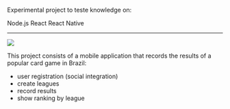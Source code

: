 Experimental project to teste knowledge on: 

Node.js
React
React Native

*********

<img class="logo" src="https://www.cuby.com.br/cli/canastrinha/canastrinha.png">

This project consists of a mobile application that records the results of a popular card game in Brazil:

- user registration (social integration)
- create leagues
- record results
- show ranking by league
